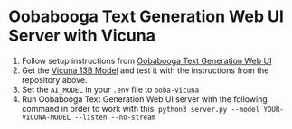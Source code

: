 # Oobabooga Text Generation Web UI Server with Vicuna

1. Follow setup instructions from [Oobabooga Text Generation Web UI](https://github.com/oobabooga/text-generation-webui)
2. Get the [Vicuna 13B Model](https://github.com/lm-sys/FastChat/#vicuna-weights) and test it with the instructions from the repository above.
3. Set the `AI_MODEL` in your `.env` file to `ooba-vicuna`
4. Run Oobabooga Text Generation Web UI server with the following command in order to work with this.
    ``python3 server.py --model YOUR-VICUNA-MODEL --listen --no-stream``